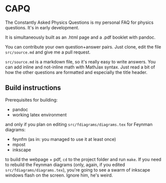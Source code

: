 CAPQ
====

The Constantly Asked Physics Questions is my personal FAQ for physics questions. It's in early development.

It is simultaneously built as an .html page and a .pdf booklet with pandoc.

You can contribute your own question+answer pairs. Just clone, edit the file `src/source.md` and give me a pull request.

`src/source.md` is a markdown file, so it's really easy to write answers. You can add inline and not-inline math with MathJax syntax. Just read a bit of how the other questions are formatted and especially the title header.

Build instructions
------------------

Prerequisites for building:

- pandoc
- working latex environment

and only if you plan on editing `src/fdiagrams/diagrams.tex` for Feynman diagrams:

- feynfm (as in: you managed to use it at least once)
- mpost
- inkscape

to build the webpage + pdf, `cd` to the project folder and run `make`. If you need to rebuild the Feynman diagrams (only, again, if you edited `src/fdiagrams/diagrams.tex`), you're going to see a swarm of inkscape windows flash on the screen. Ignore him, he's weird.
